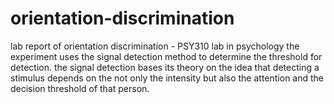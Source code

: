 # orientation-discrimination
lab report of orientation discrimination - PSY310 lab in psychology
the experiment uses the signal detection method to determine the threshold for detection. the signal detection bases its theory on the idea that detecting a stimulus depends on the not only the intensity but also the attention and the decision threshold of that person. 

